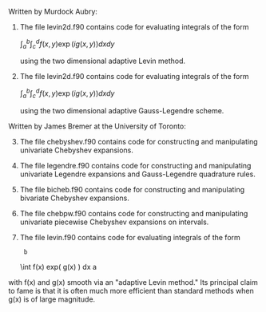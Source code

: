 Written by Murdock Aubry:

1.  The file levin2d.f90 contains code for evaluating integrals of the form

    $\int_a^b \int_c^d f(x, y)\exp(i g(x, y))dxdy$
    
     using the two dimensional adaptive Levin method.

3.  The file levin2d.f90 contains code for evaluating integrals of the form

    $\int_a^b \int_c^d f(x, y)\exp(i g(x, y))dxdy$
    
     using the two dimensional adaptive Gauss-Legendre scheme.

Written by James Bremer at the University of Toronto:

3.  The file chebyshev.f90 contains code for constructing and manipulating
univariate Chebyshev expansions.

4.  The file legendre.f90 contains code for constructing and manipulating
univariate Legendre expansions and Gauss-Legendre quadrature rules.

5.  The file bicheb.f90 contains code for constructing and manipulating
bivariate Chebyshev expansions.

6.  The file chebpw.f90 contains code for constructing and manipulating
univariate piecewise Chebyshev expansions on intervals.

7.  The file levin.f90 contains code for evaluating integrals of the form

         b  
     \int   f(x) exp( g(x) ) dx
         a

with f(x) and g(x) smooth via an "adaptive Levin method."  Its principal claim 
to fame is that it is often much more efficient than standard methods when
g(x) is of large magnitude.
